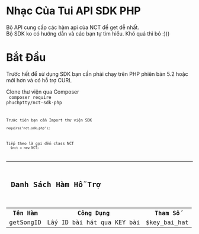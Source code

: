 # Nhạc Của Tui API SDK PHP
Bộ API cung cấp các hàm api của NCT để get dễ nhất.<br>
Bộ SDK ko có hướng dẫn và các bạn tự tìm hiểu. Khó quá thì bỏ :)))

<h1><strong> Bắt Đầu </strong></h1>

Trước hết để sử dụng SDK bạn cần phải chạy trên PHP phiên bản 5.2 hoặc mới hơn và có hỗ trợ CURL
<br>

Clone thư viện qua Composer
<br>
<code> composer require phuchptty/nct-sdk-php <code>
<br>

Trước tiên bạn cần Import thư viện SDK <br>
<code>
  require("nct.sdk.php");
</code>

Tiếp theo là gọi đến class NCT<br>
<code>
  $nct = new NCT;
</code>

<hr>
<h1><strong> Danh Sách Hàm Hỗ Trợ </strong></h1>

<table>
<tr>
  <th>Tên Hàm</th>
  <th>Công Dụng</th>
  <th>Tham Số </th>
</tr>

<tr>
  <td>getSongID</td>
  <td>Lấy ID bài hát qua KEY bài</td>
  <td> $key_bai_hat </td>
</tr>
</table>
